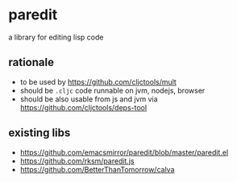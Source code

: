 # paredit

a library for editing lisp code

## rationale

- to be used by https://github.com/cljctools/mult
- should be `.cljc` code runnable on jvm, nodejs, browser
- should be also usable from js and jvm via https://github.com/cljctools/deps-tool

## existing libs

- https://github.com/emacsmirror/paredit/blob/master/paredit.el
- https://github.com/rksm/paredit.js
- https://github.com/BetterThanTomorrow/calva
